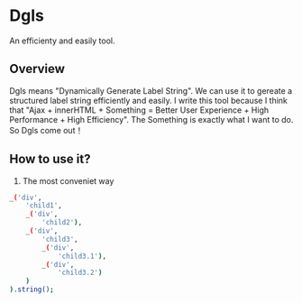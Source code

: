 Dgls
==================================================
An efficienty and easily tool.

Overview
--------------------------------------------------

Dgls means "Dynamically Generate Label String". We can use it to gereate a structured label string efficiently and easily.
I write this tool because I think that "Ajax + innerHTML + Something = Better User Experience + High Performance + High Efficiency".
The Something is exactly what I want to do. So Dgls come out！

How to use it?
--------------------------------------------------

1. The most conveniet way
```bash
_('div',  
    'child1',  
    _('div',  
        'child2'),  
    _('div',  
        'child3',  
        _('div',  
            'child3.1'),  
        _('div',  
            'child3.2')  
    )  
).string();  
```
